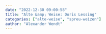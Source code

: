 ```yaml
---
date: "2022-12-30 09:00:58"
title: "Alte &amp; Weise: Doris Lessing"
categories: ["alte-weise", "spreu-weizen"]
author: "Alexander Wendt"
---
```


